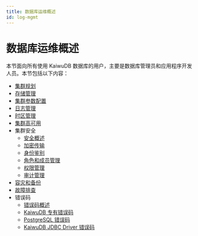 ```yaml
---
title: 数据库运维概述
id: log-mgmt
---
```


# 数据库运维概述

本节面向所有使用 KaiwuDB 数据库的用户，主要是数据库管理员和应用程序开发人员。本节包括以下内容：

- [集群规划](./cluster-planning.md)
- [存储管理](./storage-mgmt.md)
- [集群参数配置](./cluster-settings-config.md)
- [日志管理](./log-mgmt.md)
- [时区管理](./timezone-mgmt.md)
- [集群高可用](./cluster-ha.md)
- 集群安全
  - [安全概述](./security/security-overview.md)
  - [加密传输](./security/transport-encryption.md)
  - [身份鉴别](./security/identity-authn.md)
  - [角色和成员管理](./security/user-role-mgmt.md)
  - [权限管理](./security/privilege-mgmt.md)
  - [审计管理](./security/audit-mgmt.md)
- [容灾和备份](./backup-and-restore.md)
- [故障排查](./db-operation-troubleshooting.md)
- 错误码
  - [错误码概述](./error-code/error-code-overview.md)
  - [KaiwuDB 专有错误码](./error-code/error-code-kaiwudb.md)
  - [PostgreSQL 错误码](./error-code/error-code-postgresql.md)
  - [KaiwuDB JDBC Driver 错误码](./error-code/error-code-jdbc-driver.md)
